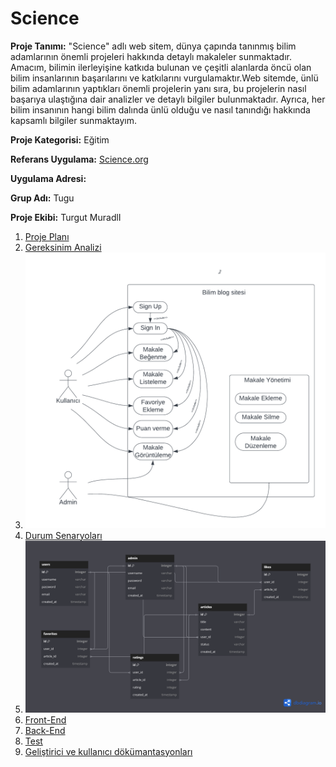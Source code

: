 
# Science

**Proje Tanımı:** "Science" adlı web sitem, dünya çapında tanınmış bilim adamlarının önemli projeleri hakkında detaylı makaleler sunmaktadır. Amacım, bilimin ilerleyişine katkıda bulunan ve çeşitli alanlarda öncü olan bilim insanlarının başarılarını ve katkılarını vurgulamaktır.Web sitemde, ünlü bilim adamlarının yaptıkları önemli projelerin yanı sıra, bu projelerin nasıl başarıya ulaştığına dair analizler ve detaylı bilgiler bulunmaktadır. Ayrıca, her bilim insanının hangi bilim dalında ünlü olduğu ve nasıl tanındığı hakkında kapsamlı bilgiler sunmaktayım.

**Proje Kategorisi:** Eğitim

**Referans Uygulama:** 
[Science.org](https://www.science.org/)

**Uygulama Adresi:**

**Grup Adı:** Tugu

**Proje Ekibi:** Turgut MuradlI

1. [Proje Planı](/png2pdf.pdf)
2. [Gereksinim Analizi](/gereksinimanalizi.md)
3. ![Durum Diyagramı](/kullanicisenaryosudiyagrami.png)
4. [Durum Senaryoları](/durumsenaryoları.md)
5. ![Veri tabanı Diyagram](/Veritabanidiyagram.png)
6. [Front-End](/Front-end.md)
7. [Back-End](/Back-end.md)
8. [Test](/test.md)
9. [Geliştirici ve kullanıcı dökümantasyonları](/gelistirici-dokumantosyunu.md)


